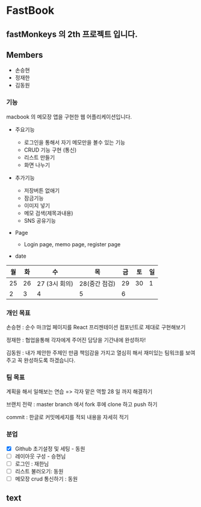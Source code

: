 # FastBook

## fastMonkeys 의 2th 프로젝트 입니다.

## Members

- 손승현
- 정재한
- 김동원

### 기능

macbook 의 메모장 앱을 구현한 웹 어플리케이션입니다.

- 주요기능

  - 로그인을 통해서 자기 메모만을 볼수 있는 기능
  - CRUD 기능 구현 (통신)
  - 리스트 만들기
  - 화면 나누기

- 추가기능

  - 저장버튼 없애기
  - 잠금기능
  - 이미지 넣기
  - 메모 검색(제목과내용)
  - SNS 공유기능

- Page
  - Login page, memo page, register page

- date

| 월   | 화   | 수          | 목         | 금   | 토   | 일   |
| --- | --- | ---------- | --------- | --- | --- | --- |
| 25  | 26  | 27 (3시 회의) | 28(중간 점검) | 29  | 30  | 1   |
| 2   | 3   | 4          | 5         | 6   |     |

### 개인 목표

손승현 : 순수 마크업 페이지를 React 프리젠테이션 컴포넌트로 제대로 구현해보기

정재한 : 협업을통해 각자에게 주어진 담당을 기간내에 완성하자!

김동원 : 내가 제안한 주제인 만큼 책임감을 가지고 열심히 해서 재미있는 팀워크를 보여주고 꼭 완성하도록 하겠습니다.

### 팀 목표

계획을 해서 일해보는 연습 => 각자 맡은 역할 28 일 까지 해결하기

브랜치 전략 : master branch 에서 fork 후에 clone 하고 push 하기

commit : 한글로 커밋메세지를 적되 내용을 자세히 적기

### 분업

- [x] Github 초기설정 및 세팅 - 동원
- [ ] 레이아웃 구성 - 승현님
- [ ] 로그인 : 재한님
- [ ] 리스트 불러오기: 동원
- [ ] 메모장 crud 통신하기 : 동원

## text
